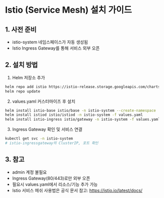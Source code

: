 # Istio (Service Mesh) 설치 가이드

## 1. 사전 준비
- istio-system 네임스페이스가 자동 생성됨
- Istio Ingress Gateway를 통해 서비스 외부 오픈

## 2. 설치 방법

1. Helm 저장소 추가
```bash
helm repo add istio https://istio-release.storage.googleapis.com/charts
helm repo update
```

2. values.yaml 커스터마이즈 후 설치
```bash
helm install istio-base istio/base -n istio-system --create-namespace
helm install istiod istio/istiod -n istio-system -f values.yaml
helm install istio-ingress istio/gateway -n istio-system -f values.yaml
```

3. Ingress Gateway 확인 및 서비스 연결
```bash
kubectl get svc -n istio-system
# istio-ingressgateway의 ClusterIP, 포트 확인
```

## 3. 참고
- admin 계정 불필요
- Ingress Gateway(80/443)로만 외부 오픈
- 필요시 values.yaml에서 리소스/기능 추가 가능
- Istio 서비스 메쉬 사용법은 공식 문서 참고: https://istio.io/latest/docs/
